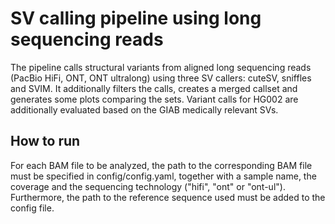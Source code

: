 # SV calling pipeline using long sequencing reads

The pipeline calls structural variants from aligned long sequencing reads (PacBio HiFi, ONT, ONT ultralong) using three SV callers: cuteSV, sniffles and SVIM. It additionally filters the calls, creates a merged callset and generates some plots comparing the sets. Variant calls for HG002 are additionally evaluated based on the GIAB medically relevant SVs.

## How to run

For each BAM file to be analyzed, the path to the corresponding BAM file must be specified in config/config.yaml, together with a sample name, the coverage and the sequencing technology ("hifi", "ont" or "ont-ul").
Furthermore, the path to the reference sequence used must be added to the config file.
